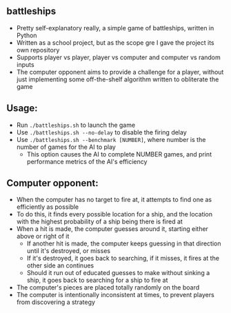## battleships
  - Pretty self-explanatory really, a simple game of battleships, written in Python
  - Written as a school project, but as the scope gre I gave the project its own repository
  - Supports player vs player, player vs computer and computer vs random inputs
  - The computer opponent aims to provide a challenge for a player, without just implementing some off-the-shelf algorithm written to obliterate the game

## Usage:
  - Run `./battleships.sh` to launch the game
  - Use `./battleships.sh --no-delay` to disable the firing delay
  - Use `./battleships.sh --benchmark [NUMBER]`, where number is the number of games for the AI to play
    - This option causes the AI to complete NUMBER games, and print performance metrics of the AI's efficiency

## Computer opponent:
  - When the computer has no target to fire at, it attempts to find one as efficiently as possible
  - To do this, it finds every possible location for a ship, and the location with the highest probability of a ship being there is fired at
  - When a hit is made, the computer guesses around it, starting either above or right of it
    - If another hit is made, the computer keeps guessing in that direction until it's destroyed, or misses
    - If it's destroyed, it goes back to searching, if it misses, it fires at the other side an continues
    - Should it run out of educated guesses to make without sinking a ship, it goes back to searching for a ship to fire at
  - The computer's pieces are placed totally randomly on the board
  - The computer is intentionally inconsistent at times, to prevent players from discovering a strategy
